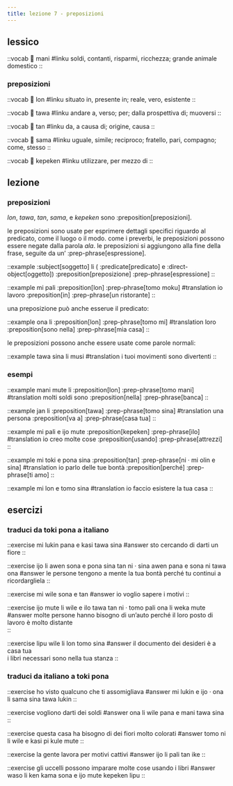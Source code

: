 ```yaml
---
title: lezione 7 - preposizioni 
---
```

## lessico
::vocab
󱤲 mani
#linku
soldi, contanti, risparmi, ricchezza; grande animale domestico
::

### preposizioni
::vocab
󱤬 lon
#linku
situato in, presente in; reale, vero, esistente
::

::vocab
󱥩 tawa
#linku
andare a, verso; per; dalla prospettiva di; muoversi
::

::vocab
󱥧 tan
#linku
da, a causa di; origine, causa
::

::vocab
󱥖 sama
#linku
uguale, simile; reciproco; fratello, pari, compagno; come, stesso
::

::vocab
󱤙 kepeken
#linku
utilizzare, per mezzo di
::

## lezione
### preposizioni
*lon*, *tawa*, *tan*, *sama*, e *kepeken* sono :preposition[preposizioni].

le preposizioni sono usate per esprimere dettagli specifici riguardo al predicato, come il luogo o il modo. come i preverbi, le preposizioni possono essere negate dalla parola *ala*. le preposizioni si aggiungono alla fine della frase, seguite da un’ :prep-phrase[espressione].

::example
:subject[soggetto] li ( :predicate[predicato] e :direct-object[oggetto]) :preposition[preposizione] :prep-phrase[espressione]
::

::example
mi pali :preposition[lon] :prep-phrase[tomo moku]
#translation
io lavoro :preposition[in] :prep-phrase[un ristorante]
::

una preposizione può anche esserue il predicato:

::example
ona li :preposition[lon] :prep-phrase[tomo mi]
#translation
loro :preposition[sono nella] :prep-phrase[mia casa]
::

le preposizioni possono anche essere usate come parole normali:

::example
tawa sina li musi
#translation
i tuoi movimenti sono divertenti
::

### esempi
::example
mani mute li :preposition[lon] :prep-phrase[tomo mani]
#translation
molti soldi sono :preposition[nella] :prep-phrase[banca]
::

::example
jan li :preposition[tawa] :prep-phrase[tomo sina]
#translation
una persona :preposition[va a] :prep-phrase[casa tua]
::

::example
mi pali e ijo mute :preposition[kepeken] :prep-phrase[ilo]
#translation
io creo molte cose :preposition[usando] :prep-phrase[attrezzi]
::

::example
mi toki e pona sina :preposition[tan] :prep-phrase[ni · mi olin e sina]
#translation
io parlo delle tue bontà :preposition[perché] :prep-phrase[ti amo]
::

::example
mi lon e tomo sina
#translation
io faccio esistere la tua casa
::

## esercizi
### traduci da toki pona a italiano
::exercise
mi lukin pana e kasi tawa sina
#answer
sto cercando di darti un fiore
::

::exercise
ijo li awen sona e pona sina tan ni · sina awen pana e sona ni tawa ona
#answer
le persone tengono a mente la tua bontà perché tu continui a ricordargliela
::

::exercise
mi wile sona e tan
#answer
io voglio sapere i motivi
::

::exercise
ijo mute li wile e ilo tawa tan ni · tomo pali ona li weka mute
#answer
molte persone hanno bisogno di un’auto perché il loro posto di lavoro è molto distante  
::

::exercise
lipu wile li lon tomo sina
#answer
il documento dei desideri è a casa tua \
i libri necessari sono nella tua stanza
::

### traduci da italiano a toki pona
::exercise
ho visto qualcuno che ti assomigliava
#answer
mi lukin e ijo · ona li sama sina tawa lukin
::

::exercise
vogliono darti dei soldi
#answer
ona li wile pana e mani tawa sina
::

::exercise
questa casa ha bisogno di dei fiori molto colorati
#answer
tomo ni li wile e kasi pi kule mute
::

::exercise
la gente lavora per motivi cattivi
#answer
ijo li pali tan ike
::

::exercise
gli uccelli possono imparare molte cose usando i libri
#answer
waso li ken kama sona e ijo mute kepeken lipu
::